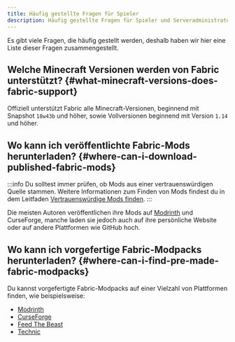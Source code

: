 ```yaml
---
title: Häufig gestellte Fragen für Spieler
description: Häufig gestellte Fragen für Spieler und Serveradministratoren in Bezug auf Fabric.
---
```


Es gibt viele Fragen, die häufig gestellt werden, deshalb haben wir hier eine Liste dieser Fragen zusammengestellt.

## Welche Minecraft Versionen werden von Fabric unterstützt? {#what-minecraft-versions-does-fabric-support}

Offiziell unterstützt Fabric alle Minecraft-Versionen, beginnend mit Snapshot `18w43b` und höher, sowie Vollversionen beginnend mit Version `1.14` und höher.

## Wo kann ich veröffentlichte Fabric-Mods herunterladen? {#where-can-i-download-published-fabric-mods}

:::info
Du solltest immer prüfen, ob Mods aus einer vertrauenswürdigen Quelle stammen. Weitere Informationen zum Finden von Mods findest du in dem Leitfaden [Vertrauenswürdige Mods finden](./finding-mods).
:::

Die meisten Autoren veröffentlichen ihre Mods auf [Modrinth](https://modrinth.com/mods?g=categories:%27fabric%27) und CurseForge, manche laden sie jedoch auch auf ihre persönliche Website oder auf andere Plattformen wie GitHub hoch.

## Wo kann ich vorgefertige Fabric-Modpacks herunterladen? {#where-can-i-find-pre-made-fabric-modpacks}

Du kannst vorgefertigte Fabric-Modpacks auf einer Vielzahl von Plattformen finden, wie beispielsweise:

- [Modrinth](https://modrinth.com/modpacks?g=categories:%27fabric%27)
- [CurseForge](https://www.curseforge.com/minecraft/search?class=modpacks&gameVersionTypeId=4)
- [Feed The Beast](https://www.feed-the-beast.com/ftb-app)
- [Technic](https://www.technicpack.net/modpacks)
